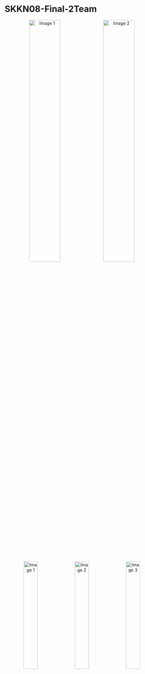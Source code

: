# SKKN08-Final-2Team

<p align="center">
  <img src="https://github.com/user-attachments/assets/2a974d74-01e5-4c5e-ba57-35a66fb382f0" alt="Image 1" width="45%" />
  &nbsp;&nbsp;
  <img src="https://github.com/user-attachments/assets/e9c5f71a-9481-4dcf-a47d-269a9631754d" alt="Image 2" width="45%" />
</p>

<p align="center">
  <img src="https://github.com/user-attachments/assets/1a555ac7-128f-4c5a-9dfd-52e4094bf7cb" alt="Image 1" width="30%" />
  &nbsp;&nbsp;
  <img src="https://github.com/user-attachments/assets/ca004606-0d63-4d1e-9a68-d36589588c27" alt="Image 2" width="30%" />
  &nbsp;&nbsp;
  <img src="https://github.com/user-attachments/assets/6487224f-ac08-4d89-aaa2-8739943476e5" alt="Image 3" width="30%" />
</p>
